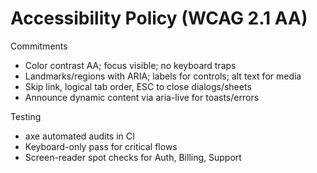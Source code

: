 # Accessibility Policy (WCAG 2.1 AA)

Commitments
- Color contrast AA; focus visible; no keyboard traps
- Landmarks/regions with ARIA; labels for controls; alt text for media
- Skip link, logical tab order, ESC to close dialogs/sheets
- Announce dynamic content via aria-live for toasts/errors

Testing
- axe automated audits in CI
- Keyboard-only pass for critical flows
- Screen-reader spot checks for Auth, Billing, Support

